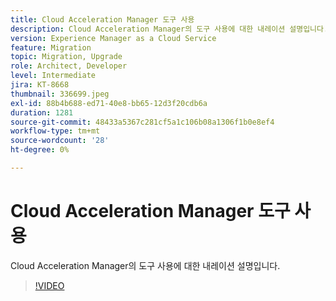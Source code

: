 ```yaml
---
title: Cloud Acceleration Manager 도구 사용
description: Cloud Acceleration Manager의 도구 사용에 대한 내레이션 설명입니다.
version: Experience Manager as a Cloud Service
feature: Migration
topic: Migration, Upgrade
role: Architect, Developer
level: Intermediate
jira: KT-8668
thumbnail: 336699.jpeg
exl-id: 88b4b688-ed71-40e8-bb65-12d3f20cdb6a
duration: 1281
source-git-commit: 48433a5367c281cf5a1c106b08a1306f1b0e8ef4
workflow-type: tm+mt
source-wordcount: '28'
ht-degree: 0%

---
```


# Cloud Acceleration Manager 도구 사용

Cloud Acceleration Manager의 도구 사용에 대한 내레이션 설명입니다.

>[!VIDEO](https://video.tv.adobe.com/v/3454677?quality=12&learn=on&captions=kor)
